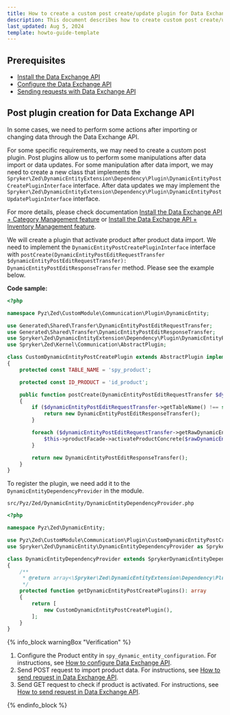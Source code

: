 ```yaml
---
title: How to create a custom post create/update plugin for Data Exchange API
description: This document describes how to create custom post create/update plugin for the Data Exchange API.
last_updated: Aug 5, 2024
template: howto-guide-template
---
```


## Prerequisites  

* [Install the Data Exchange API](/docs/pbc/all/data-exchange/{{page.version}}/install-and-upgrade/install-the-data-exchange-api.html)
* [Configure the Data Exchange API](/docs/pbc/all/data-exchange/{{page.version}}/configure-data-exchange-api.html)
* [Sending requests with Data Exchange API](/docs/pbc/all/data-exchange/{{page.version}}/sending-requests-with-data-exchange-api.md)


## Post plugin creation for Data Exchange API

In some cases, we need to perform some actions after importing or changing data through the Data Exchange API.

For some specific requirements, we may need to create a custom post plugin. Post plugins allow us to perform some manipulations after data import or data updates.
For some manipulation after data import, we may need to create a new class that implements the `Spryker\Zed\DynamicEntityExtension\Dependency\Plugin\DynamicEntityPostCreatePluginInterface` interface.
After data updates we may implement the `Spryker\Zed\DynamicEntityExtension\Dependency\Plugin\DynamicEntityPostUpdatePluginInterface` interface.

For more details, please check documentation [Install the Data Exchange API + Category Management feature](/docs/pbc/all/data-exchange/{{page.version}}/install-and-upgrade/install-the-data-exchange-api-category-management-feature.html) or [Install the Data Exchange API + Inventory Management feature](/docs/pbc/all/data-exchange/{{page.version}}/install-and-upgrade/install-the-data-exchange-api-inventory-management-feature.html).

We will create a plugin that activate product after product data import. We need to implement the `DynamicEntityPostCreatePluginInterface` interface with `postCreate(DynamicEntityPostEditRequestTransfer $dynamicEntityPostEditRequestTransfer): DynamicEntityPostEditResponseTransfer` method. Please see the example below.

**Code sample:**

```php
<?php

namespace Pyz\Zed\CustomModule\Communication\Plugin\DynamicEntity;

use Generated\Shared\Transfer\DynamicEntityPostEditRequestTransfer;
use Generated\Shared\Transfer\DynamicEntityPostEditResponseTransfer;
use Spryker\Zed\DynamicEntityExtension\Dependency\Plugin\DynamicEntityPostCreatePluginInterface;
use Spryker\Zed\Kernel\Communication\AbstractPlugin;

class CustomDynamicEntityPostCreatePlugin extends AbstractPlugin implements DynamicEntityPostCreatePluginInterface
{
    protected const TABLE_NAME = 'spy_product';

    protected const ID_PRODUCT = 'id_product';

    public function postCreate(DynamicEntityPostEditRequestTransfer $dynamicEntityPostEditRequestTransfer): DynamicEntityPostEditResponseTransfer
    {
        if ($dynamicEntityPostEditRequestTransfer->getTableName() !== static::TABLE_NAME) {
            return new DynamicEntityPostEditResponseTransfer();
        }

        foreach ($dynamicEntityPostEditRequestTransfer->getRawDynamicEntities() as $rawDynamicEntity) {
            $this->productFacade->activateProductConcrete($rawDynamicEntity->getFields()[static::ID_PRODUCT]);
        }

        return new DynamicEntityPostEditResponseTransfer();
    }
}
```

To register the plugin, we need add it to the `DynamicEntityDependencyProvider` in the module.

`src/Pyz/Zed/DynamicEntity/DynamicEntityDependencyProvider.php`

```php
<?php

namespace Pyz\Zed\DynamicEntity;

use Pyz\Zed\CustomModule\Communication\Plugin\CustomDynamicEntityPostCreatePlugin;
use Spryker\Zed\DynamicEntity\DynamicEntityDependencyProvider as SprykerDynamicEntityDependencyProvider;

class DynamicEntityDependencyProvider extends SprykerDynamicEntityDependencyProvider
{
    /**
     * @return array<\Spryker\Zed\DynamicEntityExtension\Dependency\Plugin\DynamicEntityPostCreatePluginInterface>
     */
    protected function getDynamicEntityPostCreatePlugins(): array
    {
        return [
            new CustomDynamicEntityPostCreatePlugin(),
        ];
    }
}
```

{% info_block warningBox "Verification" %}

1. Configure the Product entity in `spy_dynamic_entity_configuration`. For instructions, see [How to configure Data Exchange API](/docs/pbc/all/data-exchange/{{page.version}}/configure-data-exchange-api.html).
2. Send POST request to import product data. For instructions, see [How to send request in Data Exchange API](/docs/pbc/all/data-exchange/{{page.version}}/sending-requests-with-data-exchange-api.html).
3. Send GET request to check if product is activated. For instructions, see [How to send request in Data Exchange API](/docs/pbc/all/data-exchange/{{page.version}}/sending-requests-with-data-exchange-api.html).

{% endinfo_block %}